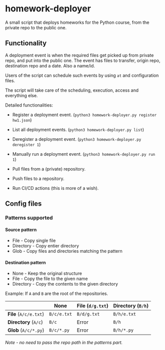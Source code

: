 # homework-deployer

A small script that deploys homeworks for the Python course, from the private repo to the public one.

## Functionality

A deployment event is when the required files get picked up from private repo, and put into the public one.
The event has files to transfer, origin repo, destination repo and a date. Also a name/id.

Users of the script can schedule such events by using `at` and configuration files.

The script will take care of the scheduling, execution, access and everything else.

Detailed functionalities:

- Register a deployment event. (`python3 homework-deployer.py register hw1.json`)
- List all deployment events. (`python3 homework-deployer.py list`)
- Deregister a deployment event. (`python3 homework-deployer.py deregister 1`)
- Manually run a deployment event. (`python3 homework-deployer.py run 1`)

- Pull files from a (private) repository.
- Push files to a repository.
- Run CI/CD actions (this is more of a wish).

## Config files

### Patterns supported

#### Source pattern

- File - Copy single file
- Directory - Copy entier directory
- Glob - Copy files and directories matching the pattern

#### Destination pattern

- None - Keep the original structure
- File - Copy the file to the given name
- Directory - Copy the contents to the given directory

Example:
If `A` and `B` are the root of the repositories.

||None|File (`d/g.txt`)|Directory (`B/h`)|
|----|----|----|----|
|**File** (`A/c/e.txt`)|`B/c/e.txt`|`B/d/g.txt`|`B/h/e.txt`|
|**Directory** (`A/c`)|`B/c`|Error|`B/h`|
|**Glob** (`A/c/*.py`)|`B/c/*.py`|Error|`B/h/*.py`|

*Note - no need to pass the repo path in the patterns part.*
